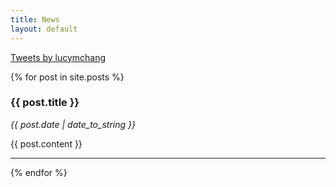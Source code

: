 ```yaml
---
title: News
layout: default
---
```


<!--# {{ page.title }}-->

<div class="twitter-wrapper">
<a class="twitter-timeline" data-width="200" data-height="600" data-theme="light" href="https://twitter.com/lucymchang">Tweets by lucymchang</a> <script async src="//platform.twitter.com/widgets.js" charset="utf-8"></script>
</div>

<div id="blog">

{% for post in site.posts %}
<div class="post"><h3>{{ post.title }}</h3>
<p><em>{{ post.date | date_to_string }}</em></p>
<p>{{ post.content }}</p>
<hr /></div>
{% endfor %}

</div>
